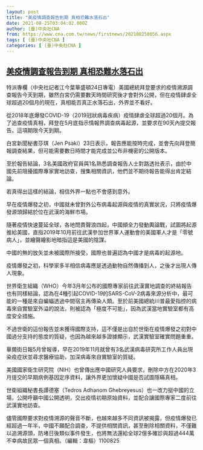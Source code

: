 ```yaml
---
layout: post
title: "美疫情調查報告到期 真相恐難水落石出"
date: 2021-08-25T03:04:02.000Z
author: (臺)中央社CNA
from: https://www.cna.com.tw/news/firstnews/202108250056.aspx
tags: [ (臺)中央社CNA ]
categories: [ (臺)中央社CNA ]
---
```

<!--1629860642000-->
[美疫情調查報告到期 真相恐難水落石出](https://www.cna.com.tw/news/firstnews/202108250056.aspx)
------

<div>
<div></div><div class="paragraph"><p>特派專欄（中央社記者江今葉華盛頓24日專電）美國總統拜登要求的疫情溯源調查報告今天到期，雖然白宮仍需要數天時間研究後才會對外公開，但在疫情肆虐全球超過20個月的現在，真相能否真正水落石出，外界並不看好。</p><p>從2018年底爆發COVID-19（2019冠狀病毒疾病）疫情肆虐全球超過20個月。為了追查疫情真相，拜登在5月底指示情報界調查病毒起源，並要求在90天內提交報告。這項期限今天到期。</p><p>白宮新聞秘書莎琪（Jen Psaki）23日表示，報告應能按時完成，並會先向拜登簡報調查結果，但可能需要數日時間才能完成並公布非機密的公開版本。</p><p>至於報告結論，3名美國政府官員與1名熟悉調查報告人士對路透社表示，由於中國先前阻擾國際專家實地訪查，搜集相關資訊，他們並不期待報告能得出肯定結論。</p><p>若真得出這樣的結論，相信外界一點也不會感到意外。</p><p>早在疫情爆發之初，中國就未曾對外公布病毒起源與疫情的真實狀況，只將疫情爆發源頭歸結於位在武漢的海鮮市場。</p><p>隨著疫情快速蔓延全球，各地問責聲浪四起，中國傾全力發動輿論戰，試圖將起源推給美國，直指2019年10月前往武漢參加世界軍人運動會的美國軍人才是「零號病人」，並繪聲繪影地暗指這是美國的陰謀。</p><p>中國的無的放矢並未被國際所接受，國際也普遍認為中國才是病毒的起源地。</p><p>疫情爆發之初，科學家多半相信病毒應是透過動物自然傳播到人，之後才出現人傳人現象。</p><p>世界衛生組織（WHO）今年3月年公布的國際專家前往武漢實地調查的終結報告也有同樣結論，認為在4種引起COVID-19的SARS-CoV-2病毒來源分析中，最可能的一種是來自蝙蝠透過中間宿主再傳染人類。至於前美國總統川普最愛指控的病毒來自實驗室外溢的說法，則被認為「極度不可能」，因為武漢當地實驗室都有高度安全措施。</p><p>不過世衛的這份報告並未獲得國際支持，這不僅是出自於世衛在疫情爆發之初對中國過分支持的態度的質疑，也因為越來越多證據顯示，武漢實驗室確實問題重重。</p><p>華爾街日報5月曾報導，早在2019年11月就曾有3名武漢病毒研究所工作人員出現染疫症狀並尋求醫療協助，加深病毒來自實驗室的質疑。</p><p>美國國家衛生研究院（NIH）也曾傳出應中國研究人員要求，刪除中方在2020年3月提交的早期病例基因定序資料，讓外界更加懷疑中國是否試圖隱瞞真相。</p><p>世衛組織秘書長譚德塞（Tedros Adhanom Ghebreyesus）也一改力挺中國的立場，公開呼籲中國公開透明，交出疫情初期原始資料，並配合讓國際專家二度前往武漢實地訪查。</p><p>儘管國際要求對疫情溯源的聲音不斷，也越來越多不同資訊被揭露，但疫情爆發已經超過一年半，中國不願配合調查，不提供相關資訊，甚至刪除相關資料，不僅難以追溯源頭，防堵日後類似事件發生，也將無法還給全球2億多確診與超過444萬不幸病故民眾一個真相。（編輯：韋樞）1100825</p></div>
</div>
